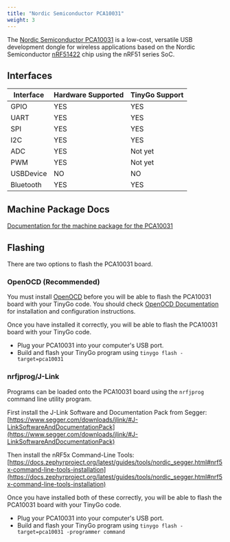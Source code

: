 ```yaml
---
title: "Nordic Semiconductor PCA10031"
weight: 3
---
```


The [Nordic Semiconductor PCA10031](https://www.nordicsemi.com/eng/Products/nRF51-Dongle) is a low-cost, versatile USB development dongle for wireless applications based on the Nordic Semiconductor [nRF51422](https://www.nordicsemi.com/eng/Products/ANT/nRF51422) chip using the nRF51 series SoC.

## Interfaces

| Interface | Hardware Supported | TinyGo Support |
| --------- | ------------- | ----- |
| GPIO      | YES | YES |
| UART      | YES | YES |
| SPI       | YES | YES |
| I2C       | YES | YES |
| ADC       | YES | Not yet |
| PWM       | YES | Not yet |
| USBDevice | NO  | NO  |
| Bluetooth | YES | YES |

## Machine Package Docs

[Documentation for the machine package for the PCA10031](../machine/pca10031)

## Flashing

There are two options to flash the PCA10031 board.

### OpenOCD (Recommended)

You must install [OpenOCD](http://openocd.org/) before you will be able to flash the PCA10031 board with your TinyGo code.
You should check [OpenOCD Documentation](http://openocd.org/Documentation) for installation and configuration instructions.

Once you have installed it correctly, you will be able to flash the PCA10031 board with your TinyGo code.

- Plug your PCA10031 into your computer's USB port.
- Build and flash your TinyGo program using `tinygo flash -target=pca10031`

### nrfjprog/J-Link

Programs can be loaded onto the PCA10031 board using the `nrfjprog` command line utility program.

First install the J-Link Software and Documentation Pack from Segger: [https://www.segger.com/downloads/jlink/#J-LinkSoftwareAndDocumentationPack](https://www.segger.com/downloads/jlink/#J-LinkSoftwareAndDocumentationPack)

Then install the nRF5x Command-Line Tools: [https://docs.zephyrproject.org/latest/guides/tools/nordic_segger.html#nrf5x-command-line-tools-installation](https://docs.zephyrproject.org/latest/guides/tools/nordic_segger.html#nrf5x-command-line-tools-installation)

Once you have installed both of these correctly, you will be able to flash the PCA10031 board with your TinyGo code.

- Plug your PCA10031 into your computer's USB port.
- Build and flash your TinyGo program using `tinygo flash -target=pca10031 -programmer command`
